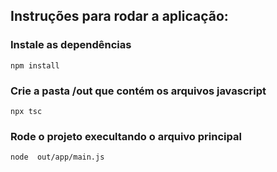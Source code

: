 ## Instruções para rodar a aplicação:
### Instale as dependências
```
npm install
```
### Crie a pasta /out que contém os arquivos javascript
```
npx tsc
```
### Rode o projeto execultando o arquivo principal 
```
node  out/app/main.js
```

